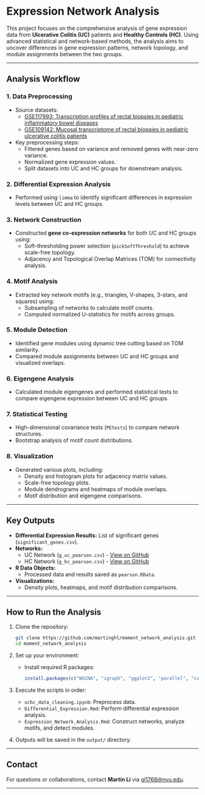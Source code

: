 
# Expression Network Analysis

This project focuses on the comprehensive analysis of gene expression data from **Ulcerative Colitis (UC)** patients and **Healthy Controls (HC)**. Using advanced statistical and network-based methods, the analysis aims to uncover differences in gene expression patterns, network topology, and module assignments between the two groups.

---

## **Analysis Workflow**

### **1. Data Preprocessing**
- Source datasets:
  - [GSE117993: Transcription profiles of rectal biopsies in pediatric inflammatory bowel diseases](https://www.ncbi.nlm.nih.gov/geo/query/acc.cgi?acc=GSE117993)
  - [GSE109142: Mucosal transcriptome of rectal biopsies in pediatric ulcerative colitis patients](https://www.ncbi.nlm.nih.gov/geo/query/acc.cgi?acc=GSE109142)
- Key preprocessing steps:
  - Filtered genes based on variance and removed genes with near-zero variance.
  - Normalized gene expression values.
  - Split datasets into UC and HC groups for downstream analysis.

### **2. Differential Expression Analysis**
- Performed using `limma` to identify significant differences in expression levels between UC and HC groups.

### **3. Network Construction**
- Constructed **gene co-expression networks** for both UC and HC groups using:
  - Soft-thresholding power selection (`pickSoftThreshold`) to achieve scale-free topology.
  - Adjacency and Topological Overlap Matrices (TOM) for connectivity analysis.

### **4. Motif Analysis**
- Extracted key network motifs (e.g., triangles, V-shapes, 3-stars, and squares) using:
  - Subsampling of networks to calculate motif counts.
  - Computed normalized U-statistics for motifs across groups.

### **5. Module Detection**
- Identified gene modules using dynamic tree cutting based on TOM similarity.
- Compared module assignments between UC and HC groups and visualized overlaps.

### **6. Eigengene Analysis**
- Calculated module eigengenes and performed statistical tests to compare eigengene expression between UC and HC groups.

### **7. Statistical Testing**
- High-dimensional covariance tests (`PEtests`) to compare network structures.
- Bootstrap analysis of motif count distributions.

### **8. Visualization**
- Generated various plots, including:
  - Density and histogram plots for adjacency matrix values.
  - Scale-free topology plots.
  - Module dendrograms and heatmaps of module overlaps.
  - Motif distribution and eigengene comparisons.

---

## **Key Outputs**
- **Differential Expression Results:** List of significant genes (`significant_genes.csv`).
- **Networks:**
  - UC Network (`g_uc_pearson.csv`) - [View on GitHub](./g_uc_pearson.csv)
  - HC Network (`g_hc_pearson.csv`) - [View on GitHub](./g_hc_pearson.csv)
- **R Data Objects:**
  - Processed data and results saved as `pearson.RData`.
- **Visualizations:**
  - Density plots, heatmaps, and motif distribution comparisons.

---

## **How to Run the Analysis**

1. Clone the repository:
   ```bash
   git clone https://github.com/martinghl/moment_network_analysis.git
   cd moment_network_analysis
   ```

2. Set up your environment:
   - Install required R packages:
     ```R
     install.packages(c("WGCNA", "igraph", "ggplot2", "parallel", "caret", "reshape2", "progress", "ggpubr", "pheatmap"))
     ```

3. Execute the scripts in order:
   - `uchc_data_cleaning.ipynb`: Preprocess data.
   - `Differential_Expression.Rmd`: Perform differential expression analysis.
   - `Expression_Network_Analysis.Rmd`: Construct networks, analyze motifs, and detect modules.

4. Outputs will be saved in the `output/` directory.

---

## **Contact**
For questions or collaborations, contact **Martin Li** via [gl1768@nyu.edu](mailto:gl1768@nyu.edu).

---

